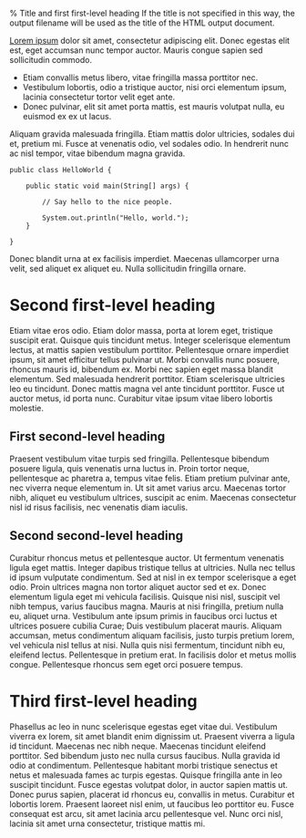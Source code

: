 % Title and first first-level heading
If the title is not specified in this way, the output filename will be used as the title of the HTML output document.

[Lorem ipsum](https://en.wikipedia.org/wiki/Lorem_ipsum) dolor sit amet, consectetur adipiscing elit. Donec egestas elit est, eget accumsan nunc tempor auctor. Mauris congue sapien sed sollicitudin commodo.

* Etiam convallis metus libero, vitae fringilla massa porttitor nec.
* Vestibulum lobortis, odio a tristique auctor, nisi orci elementum ipsum, lacinia consectetur tortor velit eget ante.
* Donec pulvinar, elit sit amet porta mattis, est mauris volutpat nulla, eu euismod ex ex ut lacus.

Aliquam gravida malesuada fringilla. Etiam mattis dolor ultricies, sodales dui et, pretium mi. Fusce at venenatis odio, vel sodales odio. In hendrerit nunc ac nisl tempor, vitae bibendum magna gravida.

``` { .java }
public class HelloWorld {

    public static void main(String[] args) {

        // Say hello to the nice people.

        System.out.println("Hello, world.");
    }

}
```

Donec blandit urna at ex facilisis imperdiet. Maecenas ullamcorper urna velit, sed aliquet ex aliquet eu. Nulla sollicitudin fringilla ornare.

Second first-level heading
==========================
Etiam vitae eros odio. Etiam dolor massa, porta at lorem eget, tristique suscipit erat. Quisque quis tincidunt metus. Integer scelerisque elementum lectus, at mattis sapien vestibulum porttitor. Pellentesque ornare imperdiet ipsum, sit amet efficitur tellus pulvinar ut. Morbi convallis nunc posuere, rhoncus mauris id, bibendum ex. Morbi nec sapien eget massa blandit elementum. Sed malesuada hendrerit porttitor. Etiam scelerisque ultricies leo eu tincidunt. Donec mattis magna vel ante tincidunt porttitor. Fusce ut auctor metus, id porta nunc. Curabitur vitae ipsum vitae libero lobortis molestie.

First second-level heading
--------------------------
Praesent vestibulum vitae turpis sed fringilla. Pellentesque bibendum posuere ligula, quis venenatis urna luctus in. Proin tortor neque, pellentesque ac pharetra a, tempus vitae felis. Etiam pretium pulvinar ante, nec viverra neque elementum in. Ut sit amet varius arcu. Maecenas tortor nibh, aliquet eu vestibulum ultrices, suscipit ac enim. Maecenas consectetur nisl id risus facilisis, nec venenatis diam iaculis.

Second second-level heading
---------------------------
Curabitur rhoncus metus et pellentesque auctor. Ut fermentum venenatis ligula eget mattis. Integer dapibus tristique tellus at ultricies. Nulla nec tellus id ipsum vulputate condimentum. Sed at nisl in ex tempor scelerisque a eget odio. Proin ultrices magna non tortor aliquet auctor sed et ex. Donec elementum ligula eget mi vehicula facilisis. Quisque nisi nisl, suscipit vel nibh tempus, varius faucibus magna. Mauris at nisi fringilla, pretium nulla eu, aliquet urna. Vestibulum ante ipsum primis in faucibus orci luctus et ultrices posuere cubilia Curae; Duis vestibulum placerat mauris. Aliquam accumsan, metus condimentum aliquam facilisis, justo turpis pretium lorem, vel vehicula nisl tellus at nisi. Nulla quis nisi fermentum, tincidunt nibh eu, eleifend lectus. Pellentesque in pretium erat. In facilisis dolor et metus mollis congue. Pellentesque rhoncus sem eget orci posuere tempus.

Third first-level heading
==========================
Phasellus ac leo in nunc scelerisque egestas eget vitae dui. Vestibulum viverra ex lorem, sit amet blandit enim dignissim ut. Praesent viverra a ligula id tincidunt. Maecenas nec nibh neque. Maecenas tincidunt eleifend porttitor. Sed bibendum justo nec nulla cursus faucibus. Nulla gravida id odio at condimentum. Pellentesque habitant morbi tristique senectus et netus et malesuada fames ac turpis egestas. Quisque fringilla ante in leo suscipit tincidunt. Fusce egestas volutpat dolor, in auctor sapien mattis ut. Donec purus sapien, placerat id rhoncus eu, convallis in metus. Curabitur et lobortis lorem. Praesent laoreet nisl enim, ut faucibus leo porttitor eu. Fusce consequat est arcu, sit amet lacinia arcu pellentesque vel. Nunc orci nisl, lacinia sit amet urna consectetur, tristique mattis mi.
